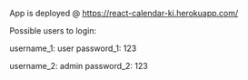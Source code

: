 App is deployed @ https://react-calendar-ki.herokuapp.com/

Possible users to login:

username_1: user
password_1: 123

username_2: admin
password_2: 123
